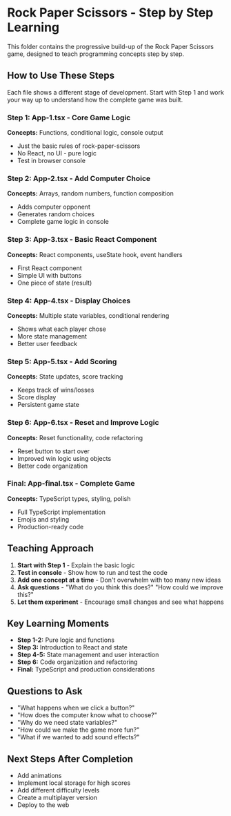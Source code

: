 # Rock Paper Scissors - Step by Step Learning

This folder contains the progressive build-up of the Rock Paper Scissors game, designed to teach programming concepts step by step.

## How to Use These Steps

Each file shows a different stage of development. Start with Step 1 and work your way up to understand how the complete game was built.

### Step 1: App-1.tsx - Core Game Logic
**Concepts:** Functions, conditional logic, console output
- Just the basic rules of rock-paper-scissors
- No React, no UI - pure logic
- Test in browser console

### Step 2: App-2.tsx - Add Computer Choice
**Concepts:** Arrays, random numbers, function composition
- Adds computer opponent
- Generates random choices
- Complete game logic in console

### Step 3: App-3.tsx - Basic React Component
**Concepts:** React components, useState hook, event handlers
- First React component
- Simple UI with buttons
- One piece of state (result)

### Step 4: App-4.tsx - Display Choices
**Concepts:** Multiple state variables, conditional rendering
- Shows what each player chose
- More state management
- Better user feedback

### Step 5: App-5.tsx - Add Scoring
**Concepts:** State updates, score tracking
- Keeps track of wins/losses
- Score display
- Persistent game state

### Step 6: App-6.tsx - Reset and Improve Logic
**Concepts:** Reset functionality, code refactoring
- Reset button to start over
- Improved win logic using objects
- Better code organization

### Final: App-final.tsx - Complete Game
**Concepts:** TypeScript types, styling, polish
- Full TypeScript implementation
- Emojis and styling
- Production-ready code

## Teaching Approach

1. **Start with Step 1** - Explain the basic logic
2. **Test in console** - Show how to run and test the code
3. **Add one concept at a time** - Don't overwhelm with too many new ideas
4. **Ask questions** - "What do you think this does?" "How could we improve this?"
5. **Let them experiment** - Encourage small changes and see what happens

## Key Learning Moments

- **Step 1-2:** Pure logic and functions
- **Step 3:** Introduction to React and state
- **Step 4-5:** State management and user interaction
- **Step 6:** Code organization and refactoring
- **Final:** TypeScript and production considerations

## Questions to Ask

- "What happens when we click a button?"
- "How does the computer know what to choose?"
- "Why do we need state variables?"
- "How could we make the game more fun?"
- "What if we wanted to add sound effects?"

## Next Steps After Completion

- Add animations
- Implement local storage for high scores
- Add different difficulty levels
- Create a multiplayer version
- Deploy to the web 